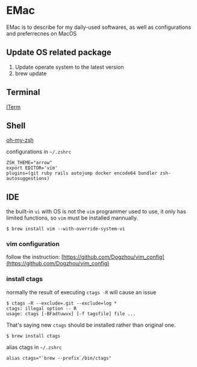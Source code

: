# EMac
EMac is to describe for my daily-used softwares, as well as configurations and preferrecnes on MacOS

## Update OS related package
1. Update operate system to the latest version
2. brew update

## Terminal
[ITerm](https://www.iterm2.com/)

## Shell
[oh-my-zsh](https://github.com/robbyrussell/oh-my-zsh)

configurations in `~/.zshrc`
```
ZSH_THEME="arrow"
export EDITOR='vim'
plugins=(git ruby rails autojump docker encode64 bundler zsh-autosuggestions)
```

## IDE
the built-in `vi` with OS is not the `vim` programmer used to use, it only has limited functions, so `vim` must be installed mannually.
```shell
$ brew install vim --with-override-system-vi
```
### vim configuration
follow the instruction: [https://github.com/Dogzhou/vim_config](https://github.com/Dogzhou/vim_config)

### install ctags
normally the result of executing `ctags -R` will cause an issue
```shell
$ ctags -R --exclude=.git --exclude=log *
ctags: illegal option -- R
usage: ctags [-BFadtuwvx] [-f tagsfile] file ...
```

That's saying new `ctags` should be installed rather than original one.
```shell
$ brew install ctags
```
alias ctags in `~/.zshrc`
```
alias ctags="`brew --prefix`/bin/ctags"
```
